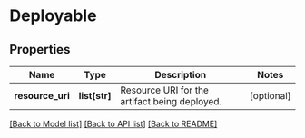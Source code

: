 # Deployable

## Properties
Name | Type | Description | Notes
------------ | ------------- | ------------- | -------------
**resource_uri** | **list[str]** | Resource URI for the artifact being deployed. | [optional] 

[[Back to Model list]](../README.md#documentation-for-models) [[Back to API list]](../README.md#documentation-for-api-endpoints) [[Back to README]](../README.md)


